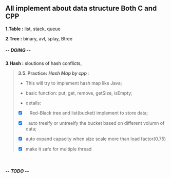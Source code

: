## All implement about data structure Both C and CPP

**1.Table :** list, stack, queue

**2.Tree :** binary, avl, splay, Btree

##### -- DOING --

**3.Hash :** sloutions of hash conflicts, 

> **3.5. Practice:**  ***Hash Map by cpp*** :
> 
> - This will try to implement hash map like Java;
> 
> - basic function: put, get, remove, getSize, isEmpty;
> 
> - details:
> 
> - [x]    Red-Black tree and list(bucket) implement to store data;
> 
> - [x]    auto treeify or untreeify the bucket based on different volumn of data;
> 
> - [x]    auto expand capacity when size scale more than load factor(0.75)
> 
> - [x]    make it safe for multiple thread

    

##### -- TODO --
